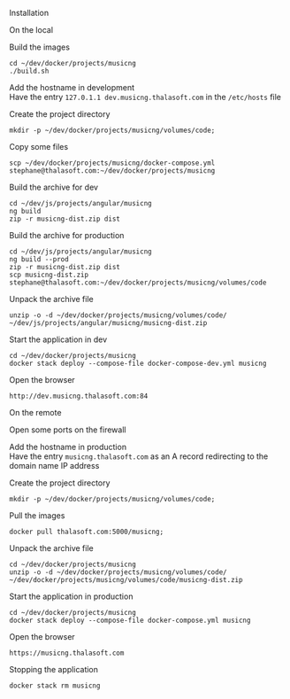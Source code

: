 Installation

On the local

Build the images
```
cd ~/dev/docker/projects/musicng
./build.sh
```

Add the hostname in development  
Have the entry `127.0.1.1 dev.musicng.thalasoft.com` in the `/etc/hosts` file

Create the project directory
```
mkdir -p ~/dev/docker/projects/musicng/volumes/code;
```

Copy some files
```
scp ~/dev/docker/projects/musicng/docker-compose.yml stephane@thalasoft.com:~/dev/docker/projects/musicng
```

Build the archive for dev
```
cd ~/dev/js/projects/angular/musicng
ng build
zip -r musicng-dist.zip dist
```

Build the archive for production
```
cd ~/dev/js/projects/angular/musicng
ng build --prod
zip -r musicng-dist.zip dist
scp musicng-dist.zip stephane@thalasoft.com:~/dev/docker/projects/musicng/volumes/code
```

Unpack the archive file
```
unzip -o -d ~/dev/docker/projects/musicng/volumes/code/ ~/dev/js/projects/angular/musicng/musicng-dist.zip
```

Start the application in dev
```
cd ~/dev/docker/projects/musicng
docker stack deploy --compose-file docker-compose-dev.yml musicng
```

Open the browser
```
http://dev.musicng.thalasoft.com:84
```

On the remote

Open some ports on the firewall

Add the hostname in production  
Have the entry `musicng.thalasoft.com` as an A record redirecting to the domain name IP address

Create the project directory
```
mkdir -p ~/dev/docker/projects/musicng/volumes/code;
```

Pull the images
```  
docker pull thalasoft.com:5000/musicng;
```

Unpack the archive file
```
cd ~/dev/docker/projects/musicng
unzip -o -d ~/dev/docker/projects/musicng/volumes/code/ ~/dev/docker/projects/musicng/volumes/code/musicng-dist.zip
```

Start the application in production
```
cd ~/dev/docker/projects/musicng
docker stack deploy --compose-file docker-compose.yml musicng
```

Open the browser
```
https://musicng.thalasoft.com
```

Stopping the application
```
docker stack rm musicng
```

